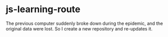 # js-learning-route
The previous computer suddenly broke down during the epidemic, and the original data were lost.  So I create a new repository and re-updates it.
